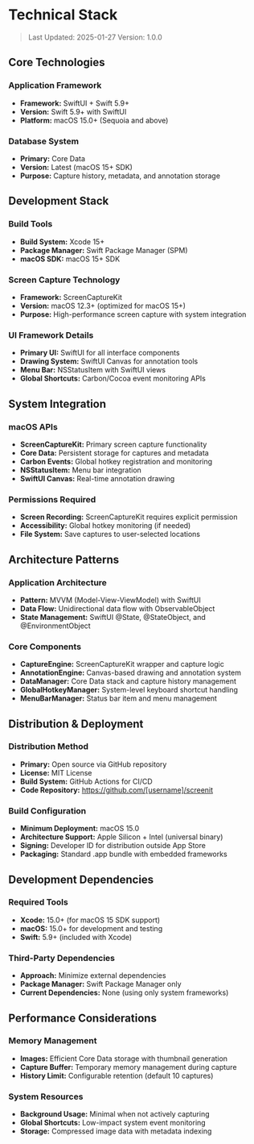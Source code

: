 # Technical Stack

> Last Updated: 2025-01-27
> Version: 1.0.0

## Core Technologies

### Application Framework
- **Framework:** SwiftUI + Swift 5.9+
- **Version:** Swift 5.9+ with SwiftUI
- **Platform:** macOS 15.0+ (Sequoia and above)

### Database System
- **Primary:** Core Data
- **Version:** Latest (macOS 15+ SDK)
- **Purpose:** Capture history, metadata, and annotation storage

## Development Stack

### Build Tools
- **Build System:** Xcode 15+
- **Package Manager:** Swift Package Manager (SPM)
- **macOS SDK:** macOS 15+ SDK

### Screen Capture Technology
- **Framework:** ScreenCaptureKit
- **Version:** macOS 12.3+ (optimized for macOS 15+)
- **Purpose:** High-performance screen capture with system integration

### UI Framework Details
- **Primary UI:** SwiftUI for all interface components
- **Drawing System:** SwiftUI Canvas for annotation tools
- **Menu Bar:** NSStatusItem with SwiftUI views
- **Global Shortcuts:** Carbon/Cocoa event monitoring APIs

## System Integration

### macOS APIs
- **ScreenCaptureKit:** Primary screen capture functionality
- **Core Data:** Persistent storage for captures and metadata
- **Carbon Events:** Global hotkey registration and monitoring
- **NSStatusItem:** Menu bar integration
- **SwiftUI Canvas:** Real-time annotation drawing

### Permissions Required
- **Screen Recording:** ScreenCaptureKit requires explicit permission
- **Accessibility:** Global hotkey monitoring (if needed)
- **File System:** Save captures to user-selected locations

## Architecture Patterns

### Application Architecture
- **Pattern:** MVVM (Model-View-ViewModel) with SwiftUI
- **Data Flow:** Unidirectional data flow with ObservableObject
- **State Management:** SwiftUI @State, @StateObject, and @EnvironmentObject

### Core Components
- **CaptureEngine:** ScreenCaptureKit wrapper and capture logic
- **AnnotationEngine:** Canvas-based drawing and annotation system  
- **DataManager:** Core Data stack and capture history management
- **GlobalHotkeyManager:** System-level keyboard shortcut handling
- **MenuBarManager:** Status bar item and menu management

## Distribution & Deployment

### Distribution Method
- **Primary:** Open source via GitHub repository
- **License:** MIT License
- **Build System:** GitHub Actions for CI/CD
- **Code Repository:** https://github.com/[username]/screenit

### Build Configuration
- **Minimum Deployment:** macOS 15.0
- **Architecture Support:** Apple Silicon + Intel (universal binary)
- **Signing:** Developer ID for distribution outside App Store
- **Packaging:** Standard .app bundle with embedded frameworks

## Development Dependencies

### Required Tools
- **Xcode:** 15.0+ (for macOS 15 SDK support)
- **macOS:** 15.0+ for development and testing
- **Swift:** 5.9+ (included with Xcode)

### Third-Party Dependencies
- **Approach:** Minimize external dependencies
- **Package Manager:** Swift Package Manager only
- **Current Dependencies:** None (using only system frameworks)

## Performance Considerations

### Memory Management
- **Images:** Efficient Core Data storage with thumbnail generation
- **Capture Buffer:** Temporary memory management during capture
- **History Limit:** Configurable retention (default 10 captures)

### System Resources
- **Background Usage:** Minimal when not actively capturing
- **Global Shortcuts:** Low-impact system event monitoring
- **Storage:** Compressed image data with metadata indexing